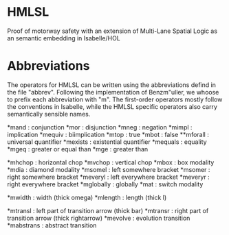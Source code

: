 # HMLSL
Proof of motorway safety with an extension of Multi-Lane Spatial Logic as an semantic embedding in Isabelle/HOL 


# Abbreviations
The operators for HMLSL can be written using
the abbreviations defind in the file "abbrev". Following
the implementation of Benzm"uller, we whoose to prefix each
abbreviation with "m". The first-order operators mostly 
follow the conventions in Isabelle, while the HMLSL specific
operators also carry semantically sensible names.

*mand	  : conjunction
*mor	  : disjunction
*mneg	  : negation
*mimpl	  : implication
*mequiv	  : biimplication
*mtop	  : true
*mbot	  : false
**mforall	  : universal quantifier
*mexists	  : existential quantifier
*mequals	  : equality
*mgeq	  : greater or equal than
*mge	  : greater than

*mhchop	  : horizontal chop
*mvchop	  : vertical chop
*mbox	  : box modality
*mdia	  : diamond modality
*msomel	  : left somewhere bracket
*msomer	  : right somewhere bracket
*meveryl	  : left everywhere bracket
*meveryr	  : right everywhere bracket
*mglobally : globally
*mat	  : switch modality

*mwidth	  : width (thick omega)
*mlength	  : length (thick l)

*mtransl	  : left part of transition arrow (thick bar)
*mtransr	  : right part of transition arrow (thick rightarrow)
*mevolve	  : evolution transition
*mabstrans : abstract transition


